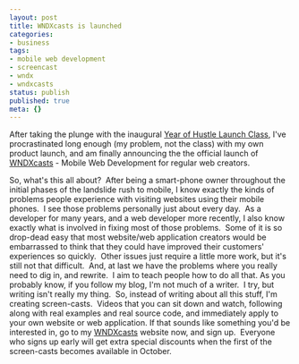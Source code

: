 ```yaml
---
layout: post
title: WNDXcasts is launched
categories: 
- business
tags:
- mobile web development
- screencast
- wndx
- wndxcasts
status: publish
published: true
meta: {}
---
```


After taking the plunge with the inaugural 
[Year of Hustle Launch Class](http://unicornfree.com/prelaunch/), I've procrastinated long enough (my problem, not the class) with my own product launch, and am finally announcing the the official launch of 
[WNDXcasts](http://www.wndxcasts.com) - Mobile Web Development for regular web creators.

So, what's this all about?  After being a smart-phone owner throughout the initial phases of the landslide rush to mobile, I know exactly the kinds of problems people experience with visiting websites using their mobile phones.  I see those problems personally just about every day.  As a developer for many years, and a web developer more recently, I also know exactly what is involved in fixing most of those problems.  Some of it is so drop-dead easy that most website/web application creators would be embarrassed to think that they could have improved their customers' experiences so quickly.  Other issues just require a little more work, but it's still not that difficult.  And, at last we have the problems where you really need to dig in, and rewrite.  I aim to teach people how to do all that.
As you probably know, if you follow my blog, I'm not much of a writer.  I try, but writing isn't really my thing.  So, instead of writing about all this stuff, I'm creating screen-casts.  Videos that you can sit down and watch, following along with real examples and real source code, and immediately apply to your own website or web application.
If that sounds like something you'd be interested in, go to my 
[WNDXcasts](http://www.wndxcasts.com) website now, and sign up.  Everyone who signs up early will get extra special discounts when the first of the screen-casts becomes available in October. 
